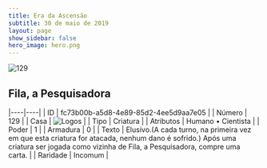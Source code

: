 ```yaml
---
title: Era da Ascensão
subtitle: 30 de maio de 2019
layout: page
show_sidebar: false
hero_image: hero.png
---
```


![129](https://cdn.keyforgegame.com/media/card_front/pt/435_129_W679J76H3HJH_pt.png)

## Fila, a Pesquisadora

|----|----|
| ID | fc73b00b-a5d8-4e89-85d2-4ee5d9aa7e05 |
| Número | 129 |
| Casa | ![Logos](https://archonarcana.com/images/thumb/c/ce/Logos.png/22px-Logos.png "Logos") |
| Tipo | Criatura |
| Atributos | Humano • Cientista |
| Poder | 1 |
| Armadura | 0 |
| Texto | Elusivo.(A cada turno, na primeira vez  em que esta criatura for atacada, nenhum dano é sofrido.) Após uma criatura ser jogada como vizinha de Fila, a Pesquisadora,  compre uma carta. |
| Raridade | Incomum |
